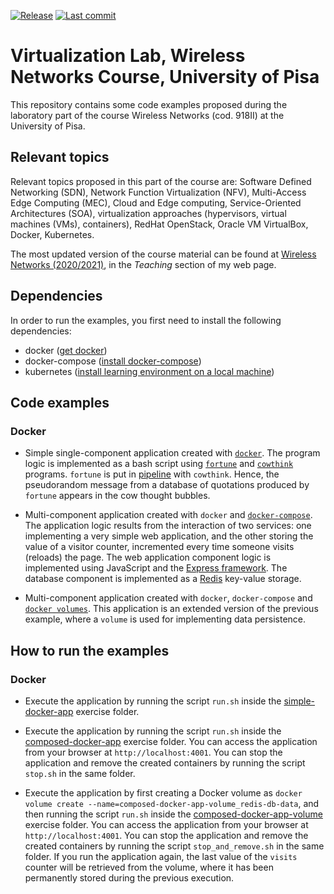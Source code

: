 [![Release](https://img.shields.io/github/v/release/alefais/virtualization-lab-unipi?label=Release)](https://github.com/alefais/virtualization-lab-unipi/releases/latest)
[![Last commit](https://img.shields.io/github/last-commit/alefais/virtualization-lab-unipi/main?label=Last%20commit)](https://github.com/alefais/virtualization-lab-unipi/main)

# Virtualization Lab, Wireless Networks Course, University of Pisa

This repository contains some code examples proposed during the laboratory part of the course Wireless Networks (cod. 918II) at the University of Pisa.

## Relevant topics

Relevant topics proposed in this part of the course are: Software Defined Networking (SDN), Network Function Virtualization (NFV), Multi-Access Edge Computing (MEC), Cloud and Edge computing, Service-Oriented Architectures (SOA), virtualization approaches (hypervisors, virtual machines (VMs), containers), RedHat OpenStack, Oracle VM VirtualBox, Docker, Kubernetes.

The most updated version of the course material can be found at [Wireless Networks (2020/2021)](http://for.unipi.it/alessandra_fais/teaching/), in the *Teaching* section of my web page.

## Dependencies

In order to run the examples, you first need to install the following dependencies:
* docker ([get docker](https://docs.docker.com/get-docker/))
* docker-compose ([install docker-compose](https://docs.docker.com/compose/install/))
* kubernetes ([install learning environment on a local machine](https://kubernetes.io/docs/tasks/tools/))

## Code examples

### Docker

* Simple single-component application created with [`docker`](https://www.docker.com/). The program logic is implemented as a bash script using [`fortune`](https://en.wikipedia.org/wiki/Fortune_(Unix)) and [`cowthink`](https://en.wikipedia.org/wiki/Cowsay) programs. `fortune` is put in [pipeline](https://en.wikipedia.org/wiki/Pipeline_(Unix)) with `cowthink`. Hence, the pseudorandom message from a database of quotations produced by `fortune` appears in the cow thought bubbles.

* Multi-component application created with `docker` and [`docker-compose`](https://docs.docker.com/compose/). The application logic results from the interaction of two services: one implementing a very simple web application, and the other storing the value of a visitor counter, incremented every time someone visits (reloads) the page. The web application component logic is implemented using JavaScript and the [Express framework](https://expressjs.com/). The database component is implemented as a [Redis](https://redis.io/) key-value storage.

* Multi-component application created with `docker`, `docker-compose` and [`docker volumes`](https://docs.docker.com/storage/volumes/). This application is an extended version of the previous example, where a `volume` is used for implementing data persistence.



## How to run the examples

### Docker

* Execute the application by running the script `run.sh` inside the [simple-docker-app](https://github.com/alefais/virtualization-lab-unipi/tree/main/simple-docker-app) exercise folder.

* Execute the application by running the script `run.sh` inside the [composed-docker-app](https://github.com/alefais/virtualization-lab-unipi/tree/main/composed-docker-app) exercise folder. You can access the application from your browser at `http://localhost:4001`. You can stop the application and remove the created containers by running the script `stop.sh` in the same folder.

* Execute the application by first creating a Docker volume as
`docker volume create --name=composed-docker-app-volume_redis-db-data`, and then running the script `run.sh` inside the [composed-docker-app-volume](https://github.com/alefais/virtualization-lab-unipi/tree/main/composed-docker-app-volume) exercise folder. You can access the application from your browser at `http://localhost:4001`. You can stop the application and remove the created containers by running the script `stop_and_remove.sh` in the same folder. If you run the application again, the last value of the `visits` counter will be retrieved from the volume, where it has been permanently stored during the previous execution.
